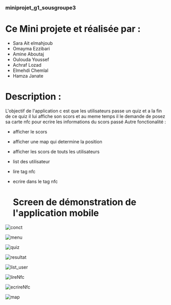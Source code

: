### miniprojet_g1_sousgroupe3

# Ce Mini projete et réalisée par : 
  - Sara Ait elmahjoub  
  - Omayma Ezzibari  
  - Amine Aboutaj  
  - Oulouda Youssef
  - Achraf Lozad
  - Elmehdi Chemlal
  - Hamza Janate
    
# Description :
L'objectif de l'application c est que les utilisateurs passe un quiz et a la fin de ce quiz il lui affiche son scors et au meme temps il le demande de posez sa carte nfc pour ecrire les informations du scors passé
Autre fonctionalité :
- afficher le scors 
- afficher une map qui determine la position
- afficher les scors de touts les utilisateurs
- list des utilisateur
- lire tag nfc
- ecrire dans le tag nfc
  
  
  # Screen de démonstration de l'application mobile
  
 ![conct](https://user-images.githubusercontent.com/101406507/215862948-d43a7ced-1288-477f-afea-96f47e38e0df.jpeg)
 
![menu](https://user-images.githubusercontent.com/101406507/215862966-33b202b4-ce49-4124-9f35-394df28ef406.jpeg)

![quiz](https://user-images.githubusercontent.com/101406507/215863325-9d90ae02-e8b0-4bbb-98e9-cda1b26a5993.jpeg)

![resultat](https://user-images.githubusercontent.com/101406507/215863037-edd172e8-a016-4145-9831-3314053f8a3e.jpeg)
 

![list_user](https://user-images.githubusercontent.com/101406507/215863062-0bdcdebd-cab7-4e00-8c00-8fd20c864ee3.jpeg)

![lireNfc](https://user-images.githubusercontent.com/101406507/215863097-3f9aab57-1008-4dc0-aba0-bb7acbabaf8b.jpeg)

![ecrireNfc](https://user-images.githubusercontent.com/101406507/215863210-91791aca-4679-4221-aa79-4c5ac068e242.jpeg)

![map](https://user-images.githubusercontent.com/101406507/215863346-d9266839-7fbb-4ad9-8122-65d259c744e6.jpeg)




 

 
